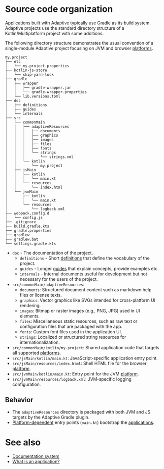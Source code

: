 # Source code organization

Applications built with Adaptive typically use Gradle as its build system. Adaptive 
projects use the standard directory structure of a Kotlin/Multiplatform project with some additions.

The following directory structure demonstrates the usual convention of a single-module
Adaptive project focusing on JVM and browser [platforms](def://).

```text
my.project
├── etc
│   └── my.project.properties
├── kotlin-js-store
│   └── skip-yarn-lock
├── gradle
│   ├── wrapper
│   │   ├── gradle-wrapper.jar
│   │   └── gradle-wrapper.properties
│   └── lib.versions.toml
├── doc
│   ├── definitions
│   ├── guides
│   └── internals
├── src
│   └── commonMain
│   │   ├── adaptiveResources
│   │   │   ├── documents
│   │   │   ├── graphics
│   │   │   ├── images
│   │   │   ├── files
│   │   │   ├── fonts
│   │   │   └── strings
│   │   │       └── strings.xml
│   │   └── kotlin
│   │       └── my.project
│   ├── jsMain
│   │   ├── kotlin
│   │   │   └── main.kt
│   │   └── resources
│   │       └── index.html
│   └── jvmMain
│       ├── kotlin
│       │   └── main.kt
│       └── resources
│           └── logback.xml
├── webpack.config.d
│   └── config.js
├── .gitignore
├── build.gradle.kts
├── gradle.properties
├── gradlew
├── gradlew.bat
└── settings.gradle.kts
```

- `doc` - The documentation of the project.
  - `definitions` - Short [definitions](def://) that define the vocabulary of the project.
  - `guides` - Longer [guides](def://) that explain concepts, provide examples etc.
  - `internals` - Internal documents useful for development but not necessary for the users of the project.
- `src/commonMain/adaptiveResources`:
    - `documents`: Structured document content such as markdown help files or license texts.
    - `graphics`: Vector graphics like SVGs intended for cross-platform UI rendering.
    - `images`: Bitmap or raster images (e.g., PNG, JPG) used in UI elements.
    - `files`: Miscellaneous static resources, such as raw text or configuration files that are packaged with the app.
    - `fonts`: Custom font files used in the application UI.
    - `strings`: Localized or structured string resources for internationalization.
- `src/commonMain/kotlin/my.project`: Shared application code that targets all supported [platforms](def://).
- `src/jsMain/kotlin/main.kt`: JavaScript-specific application entry point.
- `src/jsMain/resources/index.html`: Shell HTML file for the browser [platform](def://).
- `src/jvmMain/kotlin/main.kt`: Entry point for the JVM [platform](def://).
- `src/jvmMain/resources/logback.xml`: JVM-specific logging configuration.

## Behavior

- The `adaptiveResources` directory is packaged with both JVM and JS targets by the Adaptive Gradle plugin.
- [Platform-dependent](def://) entry points (`main.kt`) bootstrap the [applications](def://).

# See also

- [Documentation system](guide://)
- [What is an application?](guide://)